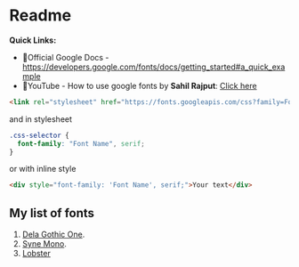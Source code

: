 # Readme

**Quick Links:**
- 💙Official Google Docs - https://developers.google.com/fonts/docs/getting_started#a_quick_example
- 💙YouTube - How to use google fonts by **Sahil Rajput**: [Click here](https://www.youtube.com/watch?v=dabN4yZs9ac)

```html
<link rel="stylesheet" href="https://fonts.googleapis.com/css?family=Font+Name" />
```

and in stylesheet

```css
.css-selector {
  font-family: "Font Name", serif;
}
```

or with inline style

```html
<div style="font-family: 'Font Name', serif;">Your text</div>
```

## My list of fonts

1. [Dela Gothic One](https://fonts.google.com/specimen/Dela+Gothic+One?preview.text_type=custom#standard-styles).
2. [Syne Mono](https://fonts.google.com/specimen/Syne+Mono?preview.text_type=custom).
3. [Lobster](https://fonts.google.com/specimen/Lobster?preview.text_type=custom)
